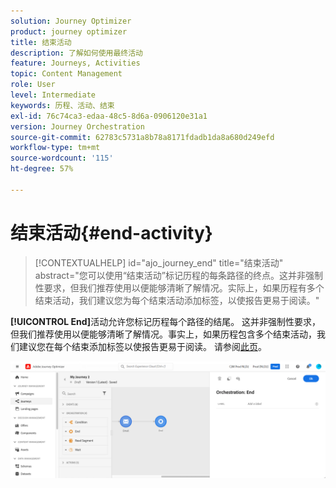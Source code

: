 ```yaml
---
solution: Journey Optimizer
product: journey optimizer
title: 结束活动
description: 了解如何使用最终活动
feature: Journeys, Activities
topic: Content Management
role: User
level: Intermediate
keywords: 历程、活动、结束
exl-id: 76c74ca3-edaa-48c5-8d6a-0906120e31a1
version: Journey Orchestration
source-git-commit: 62783c5731a8b78a8171fdadb1da8a680d249efd
workflow-type: tm+mt
source-wordcount: '115'
ht-degree: 57%

---
```


# 结束活动{#end-activity}

>[!CONTEXTUALHELP]
>id="ajo_journey_end"
>title="结束活动"
>abstract="您可以使用“结束活动”标记历程的每条路径的终点。这并非强制性要求，但我们推荐使用以便能够清晰了解情况。实际上，如果历程有多个结束活动，我们建议您为每个结束活动添加标签，以使报告更易于阅读。"

**[!UICONTROL End]**&#x200B;活动允许您标记历程每个路径的结尾。 这并非强制性要求，但我们推荐使用以便能够清晰了解情况。事实上，如果历程包含多个结束活动，我们建议您在每个结束添加标签以使报告更易于阅读。 请参阅[此页](../reports/live-report.md)。

![](assets/journey54.png)
